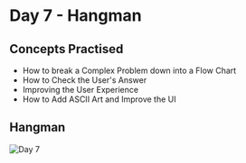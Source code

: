 # Day 7 - Hangman
## Concepts Practised
- How to break a Complex Problem down into a Flow Chart
- How to Check the User's Answer
- Improving the User Experience
-  How to Add ASCII Art and Improve the UI
## Hangman
![Day 7](https://github.com/user-attachments/assets/b1dcffdd-eb94-46dd-aa0b-acc47de2b1a7)

